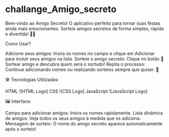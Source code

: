 # challange_Amigo_secreto
Bem-vindo ao Amigo Secreto! O aplicativo perfeito para tornar suas festas ainda mais emocionantes. Sorteie amigos secretos de forma simples, rápida e divertida! 🥳✨

Como Usar?

Adicione seus amigos: Insira os nomes no campo e clique em Adicionar para incluir seus amigos na lista.
Sorteie o amigo secreto: Clique no botão 🎲 Sortear amigo e descubra quem será o sortudo!
Repita o processo: Continue adicionando nomes ou realizando sorteios sempre que quiser. 🎉


🛠️ Tecnologias Utilizadas:

HTML ![HTML Logo]
CSS ![CSS Logo]
JavaScript ![JavaScript Logo]


🖼️ Interface:

Campo para adicionar amigos: Insira os nomes rapidamente.
Lista dinâmica de amigos: Veja todos os seus amigos à medida que os adiciona.
Mensagem de sorteio: O nome do amigo secreto aparece automaticamente após o sorteio!
